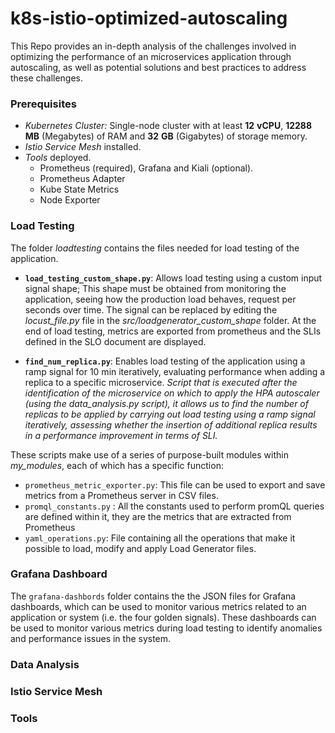 # k8s-istio-optimized-autoscaling

This Repo provides an in-depth analysis of the challenges involved in optimizing the performance of an microservices application through autoscaling, as well as potential solutions and best practices to address these challenges.

### Prerequisites
- *Kubernetes Cluster:* Single-node cluster with at least **12** **vCPU**, **12288 MB** (Megabytes) of RAM and **32** **GB** (Gigabytes) of storage memory.
- *Istio Service Mesh* installed.
- *Tools* deployed.
	* Prometheus (required), Grafana and Kiali (optional).
	* Prometheus Adapter
	* Kube State Metrics
	* Node Exporter
	
	
### Load Testing
The folder *loadtesting* contains the files needed for load testing of the application.

 - **`load_testing_custom_shape.py`**:  Allows load testing using a custom input signal shape;
	  This shape must be obtained from monitoring the application, seeing how the production load behaves, request per seconds over time. The signal can be replaced by editing the *locust_file.py* file in the *src/loadgenerator_custom_shape* folder.   At the end of load testing, metrics are exported from prometheus and the SLIs defined in the SLO document are displayed.
 
 - **`find_num_replica.py`**: Enables load testing of the application using a ramp signal for 10 min iteratively, evaluating performance when adding a replica to a specific microservice.
 *Script that is executed after the identification of the microservice on which to apply the HPA autoscaler (using the data_analysis.py script), it allows us to find the number of replicas to be applied by carrying out load testing using a ramp signal iteratively, assessing whether the insertion of additional replica results in a performance improvement in terms of SLI.*
 

These scripts make use of a series of purpose-built modules within *my_modules*, each of which has a specific function:
 - `prometheus_metric_exporter.py`: This file can be used to export and save metrics from a Prometheus server in CSV files.
 - `promql_constants.py` : All the constants used to perform promQL queries are defined within it, they are the metrics that are extracted from Prometheus
 - `yaml_operations.py`:  File containing all the operations that make it possible to load, modify  and apply Load Generator files.

### Grafana Dashboard

 The `grafana-dashbords` folder contains the the JSON files for Grafana dashboards, which can be used to monitor various metrics related to an application or system (i.e. the four golden signals).
These dashboards can be used to monitor various metrics during load testing to identify anomalies and performance issues in the system.
 
### Data Analysis

### Istio Service Mesh

### Tools
